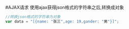 #AJAX请求
使用ajax获得json格式的字符串之后,转换成对象

```javascript
//转换json格式的字符串为对象
var data = "[{name: "张三",age: 19,gander: "男"}]";
```